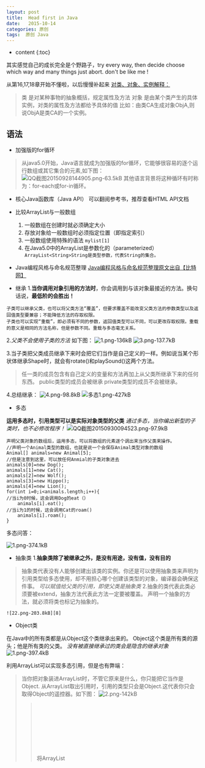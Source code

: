 ```yaml
---
layout: post
title:  Head first in Java
date:   2015-10-14
categories: 原创
tags:  原创 Java
---
```


* content
{:toc}



其实感觉自己的成长完全是个野路子，try every way, then decide choose which way and many things just abort. don't be like me !





从第16,17,18章开始不懂啦，以后慢慢补起来
[对类、对象、实例解释：](http://zhidao.baidu.com/link?url=9jA_cO_NPKGCUs_s394S-Wq--7oDGz4Dpe9uxF_zMy8uL2Zn26mPMQnFkMHnbV3xDSu8E66be7ybyyJoCYHZ5a)

>类 是对某种事物的抽象概括，规定属性及方法
>对象 是由某个类产生的具体实例，对类的属性及方法都给予具体的值
>比如：由类CA生成对象ObjA,则说ObjA是类CA的一个实例。

## 语法

- 加强版的for循环

> 从java5.0开始，Java语言就成为加强版的for循环，它能够很容易的逐个运行数组或其它集合的元素,如下图：
![QQ截图20150928144905.png-63.5kB][1]
其他语言背景将这种循环有时称为：for-each或for-in循环。


- 核心Java函数库（Java API）
可以翻阅参考书，推荐查看HTML API文档


- 比较ArrayList与一般数组
    1. 一般数组在创建时就必须确定大小
    2. 存放对象给一般数组时必须指定位置（即指定索引）
    3. 一般数组使用特殊的语法
     `mylist[1]`
    4. 在Java5.0中的ArrayList是参数化的（parameterized）
    `ArrayList<String>String是类型参数，代表String的集合。`


- Java编程风格与命名规范整理
[Java编程风格与命名规范整理原文出自【比特网】](http://soft.chinabyte.com/database/8/12297508.shtml)


- 继承
    1.**当你调用对象引用的方法时**，你会调用到与该对象最接近的方法。换句话说，**最低阶的会胜出！**

```
子类可以继承父类，也可以将父类方法“覆盖”，但要求覆盖不能改变父类方法的参数类型以及返回值类型要兼容；不能降低方法的存取权限。
子类也可以实现“重载”，即必须有不同的参数，返回值类型可以不同，可以更改存取权限。重载的意义是相同的方法名称，但是参数不同。重载与多态毫无关系。
```

2.*父类不会使用子类的方法*
如下图：
![1.png-136kB][2]
![3.png-137.7kB][3]

3.当子类把父类成员继承下来时会把它们当作是自己定义的一样。例如说当某个形状体继承Shape时，就会有rotate()和playSound()这两个方法。

>任一类的成员包含有自己定义的变量和方法再加上从父类所继承下来的任何东西。
public类型的成员会被继承
private类型的成员不会被继承。

4.总结继承：
        ![4.png-98.8kB][4]
     ![多态1.png-427kB][5]   


- 多态

**运用多态时，引用类型可以是实际对象类型的父类**
*通过多态，当你编出新型的子类时，也不必修改程序！*
![QQ截图20150930094523.png-97.9kB][6]

```
声明父类对象的数组后，运用多态，可以将数组的元素逐个调出来当作父类来操作。
//声明一个Animal类型的数组，也就是说一个会保存Animal类型对象的数组
Animal[] animals=new Animal[5];
//但是注意到这里，可以放任何Anmial的子类对象进去
animals[0]=new Dog();
animals[1]=new Cat();
animals[2]=new Wolf();
animals[3]=new Hippo();
animals[4]=new Lion();
for(int i=0;i<animals.length;i++){
//当i为0时候，这会调用Dog的eat（）
    animals[i].eat();
//当i为1的时候，这会调用Cat的roam()
    animals[i].roam();
}
```

多态问答：

![1.png-374.1kB][7]

- 抽象类
    1.**抽象类除了被继承之外，是没有用途，没有值，没有目的**
>抽象类代表没有人能够创建出该类的实例。你还是可以使用抽象类来声明为引用类型给多态使用，却不用担心哪个创建该类型的对象，编译器会确保这件事。
*可以赋值给父类的引用，即使父类是抽象类*
    2.抽象的类代表此类必须要被extend，抽象方法代表此方法一定要被覆盖。
>声明一个抽象的方法，就必须将类也标记为抽象的。

    ![22.png-203.8kB][8]



- Object类

在Java中的所有类都是从Object这个类继承出来的。
Object这个类是所有类的源头；他是所有类的父类。
*没有被直接继承过的类会是隐含的继承对象*
![1.png-397.4kB][9]

利用ArrayList<Object>可以实现多态引用，但是也有弊端：
>当你把对象装进ArrayList<Object>时，不管它原来是什么，你只能把它当作是Object.
从ArrayList<Object>取出引用时，引用的类型只会是Object.这代表你只会取得Object的遥控器。如下图：
![2.png-142kB][10]


>将ArrayList<Object>取出的对象恢复回原来的类型，如果确定对象是Dog类型

```
Object o=al.get(index);
Dog d=(Dog) o;//类型转换为Dog
```

>如果不能确定他是Dog，可以使用instanceof这个运算符来检查，若是转换错了，会在执行期遇到ClassCastException异常而终止。

```
if（o instanceof Dog）{
    Dog d=(Dog) o;
}
```

**编译器是根据引用类型来判断有哪些method可以调用，而不是根据Object确实的类型**

>Java是很注重引用变量的类型，只能在引用变量的类确实有该方法时才可以调用它。

- 接口

         接口方法带有public和abstract的意义。接口的方法一定是抽象的，所以必须以分号结束。记住，它们没有内容！
产生前提：为了某些原因实现“多个父类”这个主意有问题！这种“多重继承”可能会很差，因为会有**致命方块问题（如图）**
![3.png-95.9kB][11]

*接口 interface关键词可以解决“致命方块问题”。办法如下：*

    把全部的方法设为抽象的！如此一来，子类就得要实现此方法，因此Java虚拟机在执行期间就不会搞清楚要用哪一个继承版本。
    ![4.png-168.3kB][12]

    不同继承树的类也可以实现相同的接口！更棒的是类可以实现多个接口！！


- 调用父类方法

  ![5.png-327.3kB][13]

  ![7.png-358.4kB][14]


## 构造器与垃圾收集器

- 堆和栈

>实例变量是被声明在类而不是方法里面，存在于所属的对象中。
不论对象是否声明或创建，如果局部变量是个对该对象的引用，只有变量本身会放在栈上，对象本身只会存在于堆上。
所有局部变量都存在于栈上相对应的堆栈块中。
>**对象引用变量和primitive主数据类型变量都是在栈上。**

## 关于文件的读取与写入

>public class FileReader extends  InputStreamReader
>用来读取**字符文件**的便捷类。此类的构造方法假定**默认字符编码和默认字节缓冲区大小**都是适当的。*要自己指定这些值，可以先在 FileInputStream 上构造一个 InputStreamReader*。 FileReader 用于读取字符流。要读取原始字节流，请考虑使用 FileInputStream。
>举例如下：

![1.png-26.2kB][15]

### 对象的序列化与反序列化

>序列化的文件很难让一般人阅读，但是比纯文本文件更容易让程序恢复对象的状态。

    要让类能顾被序列化，就实现Serializable，该接口没有任何方法需要实现的。
    如果某些实例变量不能或不需被序列化，将它声明为transient.


***对象的输入与输出必须放在try块中***

```
将序列化对象写入文件
//FileOutputStream将字节写入文件
FileOutputStream fileStream=new FileOutputStream("new File("MyGame.ser")")；
//ObjectOutputStream将对象转换成写入串流的数据
ObjectOutputStream os=new ObjectOutputStream(fileStream);
//当调用ObjectOutputStream的writeObject，对象会被打成串流送到FileOutputStream来写入文件
os.writeObject(characterOne);
//关闭所关联的输出串流
os.close();
```
```
解序列化：还原对象
FileInputStream fileStream=new FileInputStream("MyGame.ser");
ObjectInputStream os=new ObjectInputStream(fileStream);
//读取对象，读取顺序与写入顺序相同，次数超过会抛出异常
Object one=os.readObject();
//返回的Object类型，因此需要转换类型
GameCharacter elf=(GameCharacter) one;
//关闭输入的串流
os.close();
```
### 文本文件的读与写入

1.写文本文件

```
写字符串
FileWriter writer=new FileWriter("Foo.txt");
writer.write("hello foo!");//以字符串做参数
writer.close();//记得要关掉
```
***输入与输出相关操作必须包在try块中***

2.读文本文件

>用File对象表示文件，以FileReader来执行实际的读取，并用BufferReader来让读取更有效率。读取是以while循环来逐行进行，一直到readLine()的结果为null为止。

```
File myFile=new File("MyText.txt");
//FileReader是字符连接到文本文件的串流
FileReader fileReader=new FileReader(myFile);
//将FileReader链接到BufferedReader获取更高的效率，只会在缓冲区读空的时候才会回///头去磁盘读取。
BufferedReader reader=new BufferedReader(fileReader);

String line=null;
while((line=reader.readLine())!=null){
    System.out.println(line);//读一行显示一行，直到没有可读为止
}
reader.close();
```
3.Java.io.File

>将File文件当做文件的路径，不是文件本身。举例：在构造函数中取用字符串文件名的类也可以用File对象来代替该参数，以便检查路径是否合法，然后再把对象传给FileWriter或FileInputStream。

```
//创建代表现在存盘文件的File对象
File f=new File("MyCode.txt");
//建立新的目录
File dir=new File("Chapter7");
dir.mkdir();
//列出目录下的内容
if(dir.isDirectory()){
    String[] dirContents=dir.list[];
    for(int i=0;i<dirContents.length();i++){
        System.out.println("dirContents[i]");
    }
}
//取得文件或目录的绝对路径
System.out.println(dir.getAbsolutePath());
//删除文件或目录（成功true）
boolean isDeleted=f.delete();
```

4.缓冲区的奥妙

```
通过BufferWriter和FileWriter的连接，BufferWriter可以暂存一堆数据，然后到满的时候再实际写入磁盘，可以减少磁盘操作次数
BufferedWriter writer=new BufferedWriter(new FileWriter(aFile));
强制缓冲区立即写入
writer.flush();
```
![1.png-135.1kB][16]

5.用String的split()解析

```
String的split()可以把字符串拆开为String的数组。
String toTest="Waht is blue+yellow?/green";
split()会用参数指定的字符把这个String拆开成两个部分
String[] result=toTest.split("/");
for(String token:result){
    System.out.println(token);
}
```

6.涉及到编码（GB2312\UTF-8）的文本文件的读与写

>EUC-CN是GB2312最常用的表示方法。
>当我们读写文本文件的时候，采用Reader是非常方便的，比如FileReader，InputStreamReader和BufferedReader。其中最重要的类是InputStreamReader， 它是字节转换为字符的桥梁。你可以在构造器重指定编码的方式，如果不指定的话将采用底层操作系统的默认编码方式，例如GBK等。
事实上在FileReader中的方法都是从InputStreamReader中继承过来的。read()方法是比较好费时间的，如果为了提高效率我们可以使用BufferedReader对Reader进行包装，这样可以提高读取得速度，我们可以一行一行的读取文本，使用readLine()方法。
[转：Java的文件读写操作][17]

```
try{
	File myfile=new File("myfile.txt");
    FileInputStream fileStream=new FileInputStream(myfile);
	InputStreamReader reader=new           InputStreamReader(fileStream,"UTF-8");//此处编码指的文本文件的原始编码
	BufferedReader bufferReader=new BufferedReader(reader);
	String str=null;

//	    //逐行读取,此处是将读到的文本显示在console上
//		while((str=bufferReader.readLine())!=null){
////		System.out.println(str);
////	}
// }catch (Exception ex){
//	 ex.printStackTrace();
// }
//		
//		

		//写文本文件
	File myOutFile=new File("F:\\workspace\\try\\myoutfile.txt");
	FileOutputStream fileoutStream=new FileOutputStream(myOutFile);
	//EUC-CN是GB2312最常用的表示方法
	OutputStreamWriter writer=new OutputStreamWriter(fileoutStream,"UTF-8");
	BufferedWriter buffeWriter=new BufferedWriter(writer);
	System.out.println(writer.getEncoding());

	//将myfile.txt读到的内容写入myoutfile		
	while((str=bufferReader.readLine())!=null){
		writer.write(str);
		writer.write("\n");//每行结束换下一行
		writer.flush();
	}
}catch (Exception ex){
	ex.printStackTrace();
}

```

```
Java指定编码读写文件（UTF-8）

已有更好的方法，详见 Java文件操作类FileManager

读取

    import java.io.BufferedReader;  
    import java.io.FileInputStream;  
    import java.io.InputStreamReader;  

    String FileContent = ""; // 文件很长的话建议使用StringBuffer
    try {
        FileInputStream fis = new FileInputStream("d:\\input.txt");
        InputStreamReader isr = new InputStreamReader(fis, "UTF-8");
        BufferedReader br = new BufferedReader(isr);
        String line = null;
        while ((line = br.readLine()) != null) {
            FileContent += line;
            FileContent += "\r\n"; // 补上换行符
        }
    } catch (Exception e) {
        e.printStackTrace();
    }

写入

    import java.io.FileOutputStream;
    import java.io.OutputStreamWriter;

    String FileContent = "文件内容";
    try {
        FileOutputStream fos = new FileOutputStream("d:\\output.txt");
        OutputStreamWriter osw = new OutputStreamWriter(fos, "UTF-8");
        osw.write(FileContent);
        osw.flush();
    } catch (Exception e) {
        e.printStackTrace();
    }
```
类与类之间的包含图

![12.jpg-66.1kB][18]

## Socket与ServerSocket

[很赞的讲解：ServerSocket 用法详解](http://blog.csdn.net/lin49940/article/details/4398364)

示例代码：

```
Server.java
==================================================
import java.net.*;
import java.io.*;

/**
 *  
 * 服务器端程序：
 *
 * 1. 监听一端口，等待客户接入；
 * 2. 一旦有客户接入，就构造一个Socket会话对象；
 * 3. 将这个会话交给线程处理，然后主程序继续监听。
 *  
 * @author OKJohn
 * @version 1.0
 */

public class Server extends ServerSocket {

    public Server(int serverPort) throws IOException {
        //用指定的端口构造一个ServerSocket
        super(serverPort);  
        try {
            while (true) {
                //监听一端口，等待客户接入
                Socket socket = accept();  
                //将会话交给线程处理
                new ServerThread(socket);  
            }
        } catch (IOException e)	{
    e.printStackTrace();
}
finally {
            close();  //关闭监听端口
        }
    }

    // inner-class ServerThread
    class ServerThread extends Thread {
        private Socket socket;
        private BufferedReader in;
        private PrintWriter out;

        // Ready to conversation
        public ServerThread(Socket s) throws IOException {
            this.socket = s;
              // 构造该会话中的输入输出流
            in = new BufferedReader(new InputStreamReader(
socket.getInputStream(), "GB2312"));
            out = new PrintWriter(socket.getOutputStream(), true);
            start();
        }

        // Execute conversation
        public void run() {
            try {

                // Communicate with client until "bye" received.
                while (true) {
                     // 通过输入流接收客户端信息
                    String line = in.readLine();  
                    if ("bye".equals(line)) {  // 是否终止会话
                        break;
                    }
                    System.out.println("Received message:" + line);
                    String msg = "'" + line + "'has been accepted by server.";
                  // 通过输出流向客户端发送信息
                    out.println(msg);
                    out.flush();
                }

                out.close();
                in.close();
                socket.close();

            } catch (IOException e) {
                e.printStackTrace();
            }
        }

    }

    // main method
    public static void main(String[] args) throws IOException {
        new Server(2000);
    }
}
```
```
Client.java
================================================
import java.net.*;
import java.io.*;

/**
 *  
 * 客户端程序
 *
 * @author OKJohn
 * @version 1.0
 */

public class Client {

    private Socket socket;
    private BufferedReader reader;
    private PrintWriter writer;

    public Client(int serverPort) {
        try {

            // 向指定服务器(IP、端口)发出请求
            socket = new Socket("127.0.0.1", serverPort);

            // 用得到的会话对象构造输入输出流
            reader = new BufferedReader(
                    new InputStreamReader(socket.getInputStream()));
            writer = new PrintWriter(socket.getOutputStream());

            // Communicate with server until "bye" input.
            while (true) {

                // 接受统标准输入(键盘)输入的信息
                BufferedReader in = new BufferedReader(
                        new InputStreamReader(System.in));
                String message = in.readLine();
                // 将信息通过输出流发送给服务器
                writer.println(message);
                writer.flush();
                // 是否终止会话
                if ("bye".equals(message)) {
                    break;
                }
                // 通过输入流接收服务器信息
                String received = reader.readLine();
                System.out.println(received);
            }

            writer.close();
            reader.close();
            socket.close();

        } catch (UnknownHostException ex) {
            ex.printStackTrace();
        } catch (IOException ex) {
            ex.printStackTrace();
        }
    }

    public static void main(String[] args) {
        new Client(2000);
    }
}

```

## 关于包、jar包与部署

### 如何打jar包

>编写java程序，要学会在MyProject下创建src(source)与classes目录，并确保所有的类文件.class文件都在classes目录下。创建manifest.txt来描述哪个类具有main方法。该文件只有一行`Main-Class:MyApp`c，在次行后面要有换行，否则会出错。并将其放在classes目录下。


>jar命令格式：jar {c t x u f }[ v m e 0 M i ][-C 目录]文件名...
>
>其中{ctxu}这四个参数必须选选其一。[v f m e 0 M i ]是可选参数，文件名也是必须的。
>
>-c  创建一个jar包
>-t 显示jar中的内容列表
>-x 解压jar包
>-u 添加文件到jar包中
>-f 指定jar包的文件名
>-v  生成详细的报造，并输出至标准设备
>-m 指定manifest.mf文件.(manifest.mf文件中可以对jar包及其中的内容作一些一设置)
>-0 产生jar包时不对其中的内容进行压缩处理
>-M 不产生所有文件的清单文件(Manifest.mf)。这个参数与忽略掉-m参数的设置
>-i    为指定的jar文件创建索引文件
>-C 表示转到相应的目录下执行jar命令,相当于cd到那个目录，然后不带-C执行jar命令

## 数据结构

![QQ截图20151223154553.png-173.8kB][19]

1.List:对付顺序
    ArrayList是个list,不能排序,但TreeSet或Collections.sort（）可以排序。ArrayList实现了List接口，可以传给调用List的接口。

```
声明文件：
public class ArrayList<E>extends AbstractList<E>implements List<E>, RandomAccess, Cloneable, Serializable
E部分会用声明与创建的真正类型代替
ArrayList是AbstractList子类，且实现List接口，因此E类型会用在其上

```
2.Set:注重独一无二的性质，去重
    TreeSet
3.HashMap
4.LinkedList
5.HashSet
6.LinkedHashMap

### 泛型

- 创建被泛型化的类(例ArrayList)的实例
- 声明与指定泛型类型的变量
- 声明（调用）取用泛型类型的方法


  [1]: http://static.zybuluo.com/maorongrong/ub3rdk7mzw7dt9ugrfk3sbph/QQ%E6%88%AA%E5%9B%BE20150928144905.png
  [2]: http://static.zybuluo.com/maorongrong/k0jneva74dttcg39akx8vnrt/1.png
  [3]: http://static.zybuluo.com/maorongrong/ivw04oga3yiwn5jkz0352nof/3.png
  [4]: http://static.zybuluo.com/maorongrong/c489vz1md3wucwi6dl8q1gkf/4.png
  [5]: http://static.zybuluo.com/maorongrong/uqrob62bgnjhfe6r6c8woa6e/%E5%A4%9A%E6%80%811.png
  [6]: http://static.zybuluo.com/maorongrong/n8wj3wim6hug5cx4ma5tbv59/QQ%E6%88%AA%E5%9B%BE20150930094523.png
  [7]: http://static.zybuluo.com/maorongrong/388h484i5czze6g7ynxtrndc/1.png
  [8]: http://static.zybuluo.com/maorongrong/qyhcxp04uq8wt9wkv0khibam/22.png
  [9]: http://static.zybuluo.com/maorongrong/fny8k00qap48j8jyccp9npjp/1.png
  [10]: http://static.zybuluo.com/maorongrong/7fq19xjoguguurn5e590jygx/2.png
  [11]: http://static.zybuluo.com/maorongrong/7jty36omfab1997foipxd289/3.png
  [12]: http://static.zybuluo.com/maorongrong/ptxi9cxioqm1u6z7hf7aae45/4.png
  [13]: http://static.zybuluo.com/maorongrong/u3pth2b1jr1ewpchrthjm1mk/5.png
  [14]: http://static.zybuluo.com/maorongrong/kld9rsnl7g81bsh88lynfa70/7.png
  [15]: http://static.zybuluo.com/maorongrong/if1r4duh1uus3leepidcyoo3/1.png
  [16]: http://static.zybuluo.com/maorongrong/0d34bnvd56e4j8lntspw5tf1/1.png
  [17]: http://blog.csdn.net/jiangxinyu/article/details/7885518
  [18]: http://static.zybuluo.com/maorongrong/fp3go2vqelaiz9mjd4qjwem9/12.jpg
  [19]: http://static.zybuluo.com/maorongrong/muyr7wwzr8e41ijtdgh3row4/QQ%E6%88%AA%E5%9B%BE20151223154553.png
